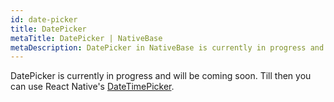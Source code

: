 ```yaml
---
id: date-picker
title: DatePicker
metaTitle: DatePicker | NativeBase
metaDescription: DatePicker in NativeBase is currently in progress and will be coming soon. You can use React Native’s DateTimePicker till then. Read this document to know more.
---
```


DatePicker is currently in progress and will be coming soon. Till then you can use React Native's [DateTimePicker](https://github.com/react-native-datetimepicker/datetimepicker).

